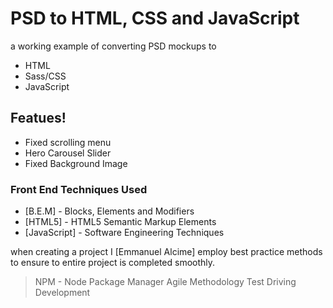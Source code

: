 # PSD to HTML, CSS and JavaScript 
  a working example of converting PSD mockups to
  - HTML
  - Sass/CSS
  - JavaScript

## Featues!
  - Fixed scrolling menu 
  - Hero Carousel Slider
  - Fixed Background Image

### Front End Techniques Used
  * [B.E.M] - Blocks, Elements and Modifiers
  * [HTML5] - HTML5 Semantic Markup Elements
  * [JavaScript] - Software Engineering Techniques



  when creating a project I [Emmanuel Alcime] employ best practice methods to ensure to entire project is completed smoothly.

  > NPM - Node Package Manager
  > Agile Methodology 
  > Test Driving Development
  
